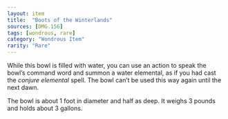 ```yaml
---
layout: item
title:  "Boots of the Winterlands"
sources: [DMG.156]
tags: [wondrous, rare]
category: "Wondrous Item"
rarity: "Rare"
---
```


While this bowl is filled with water, you can use an action to speak the bowl’s command word and summon a water elemental, as if you had cast the *conjure elemental* spell. The bowl can’t be used this way again until the next dawn.

The bowl is about 1 foot in diameter and half as deep. It weighs 3 pounds and holds about 3 gallons.